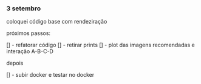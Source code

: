 ### 3 setembro


coloquei código base com rendeziração

próximos passos:

[] - refatorar código
[] - retirar prints
[] - plot das imagens recomendadas e interação A-B-C-D

depois 

[] - subir docker e testar no docker